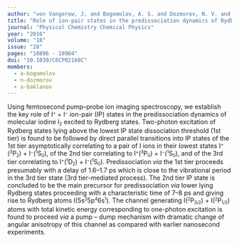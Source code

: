 ```yaml
---
author: "von Vangerow, J. and Bogomolov, A. S. and Dozmorov, N. V. and Schomas, D. and Stienkemeier, F. and Baklanov, A. V. and Mudrich, M."
title: "Role of ion-pair states in the predissociation dynamics of Rydberg states of molecular iodine"
journal: "Physical Chemistry Chemical Physics"
year: "2016"
volume: "18"
issue: "28"
pages: "18896 - 18904"
doi: "10.1039/C6CP02160C"
members:
  - a-bogomolov
  - n-dozmorov
  - a-baklanov
---
```

Using femtosecond pump–probe ion imaging spectroscopy, we establish the key role of 
I<small><sup>+</sup></small> + I<small><sup>−</sup></small> ion-pair (IP) states 
in the predissociation dynamics of molecular iodine I<small><sub>2</sub></small> excited to 
Rydberg states. Two-photon excitation of Rydberg states lying above the lowest 
IP state dissociation threshold (1st tier) is found to be followed by direct parallel transitions 
into IP states of the 1st tier asymptotically correlating to a pair of I ions in their lowest states 
I<small><sup>+</sup></small>(<small><sup>3</sup></small>P<small><sub>2</sub></small>) + 
I<small><sup>−</sup></small>(<small><sup>1</sup></small>S<small><sub>0</sub></small>), 
of the 2nd tier correlating to I<small><sup>+</sup></small>(<small><sup>3</sup></small>P<small><sub>0</sub></small>) + 
I<small><sup>−</sup></small>(<small><sup>1</sup></small>S<small><sub>0</sub></small>), and of the 
3rd tier correlating to I<small><sup>+</sup></small>(<small><sup>1</sup></small>D<small><sub>2</sub></small>) + 
I<small><sup>−</sup></small>(<small><sup>1</sup></small>S<small><sub>0</sub></small>). 
Predissociation <em>via</em> the 1st tier proceeds presumably with a delay of 1.6–1.7 ps which 
is close to the vibrational period in the 3rd tier state (3rd tier-mediated process). 
The 2nd tier IP state is concluded to be the main precursor for predissociation <em>via</em> 
lower lying Rydberg states proceeding with a characteristic time of 7–8 ps and giving rise to 
Rydberg atoms I(5s<small><sup>2</sup></small>5p<small><sup>4</sup></small>6s<small><sup>1</sup></small>). 
The channel generating I(<small><sup>2</sup></small>P<small><sub>3/2</sub></small>) + 
I(<small><sup>2</sup></small>P<small><sub>1/2</sub></small>) atoms with total kinetic 
energy corresponding to one-photon excitation is found to proceed <em>via</em> a pump – 
dump mechanism with dramatic change of angular anisotropy of this channel as compared with earlier nanosecond experiments.
